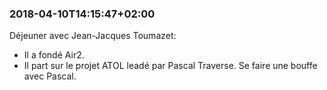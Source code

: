 
### 2018-04-10T14:15:47+02:00

Déjeuner avec Jean-Jacques Toumazet:
- Il a fondé Air2.
- Il part sur le projet ATOL leadé par Pascal Traverse. Se faire une bouffe avec Pascal.
